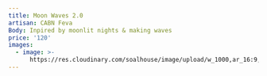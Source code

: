 ```yaml
---
title: Moon Waves 2.0
artisan: CABN Feva
Body: Inpired by moonlit nights & making waves
price: '120'
images:
  - image: >-
      https://res.cloudinary.com/soalhouse/image/upload/w_1000,ar_16:9,c_fill,g_auto,e_sharpen/f_auto,g_auto/v1563407590/Gallery/moon_waves_2.0_hu29zq.jpg
---
```


